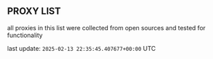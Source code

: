 ## PROXY LIST

all proxies in this list were collected from open sources and tested for functionality

last update: `2025-02-13 22:35:45.407677+00:00` UTC